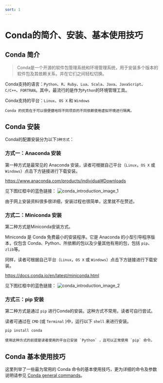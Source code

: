 ```yaml
---
sort: 1
---
```


# Conda的简介、安装、基本使用技巧

## Conda 简介

> Conda是一个开源的软件包管理系统和环境管理系统，用于安装多个版本的软件包及其依赖关系，并在它们之间轻松切换。

Conda支持的语言：`Python`、`R`、`Ruby`、`Lua`、`Scala`、`Java`、`JavaScript`、`C/C++`、`FORTRAN`。其中，最流行的是作为`Python`的环境管理工具。

Conda支持的平台：`Linux`、`OS X` 和 `Windows`

```note
Conda 的优势在于可以很便捷地将不同项目的不同依赖使用虚拟环境进行隔离。
```

## Conda 安装

Conda的配置安装分为以下`3种方式`：

### **方式一：Anaconda 安装**

第一种方式是最常见的 Anaconda 安装，读者可根据自己平台（`Linux`，`OS X` 或 `Windows`）点击下方链接进行下载安装。

https://www.anaconda.com/products/individual#Downloads

见下图红框中的蓝色链接：
![conda_introduction_image_1](https://s3.bmp.ovh/imgs/2021/08/1b81f5f4de1f977b.jpg)

由于网上安装资料很多很详细，安装过程也很简单，这里就不在赘述。

### **方式二：Miniconda 安装**

第二种方式是Miniconda安装方式。

Miniconda 是 Conda 免费最小的安装程序。它是 Anaconda 的小型引导程序版本，仅包含 Conda、Python、所依赖的包以及少量其他有用的包，包括 `pip`、`zlib`等。

同样，读者可根据自己平台（`Linux`，`OS X` 或 `Windows`）点击下方链接进行下载安装。

https://docs.conda.io/en/latest/miniconda.html

见下图红框中的蓝色链接：
![conda_introduction_image_2](https://s3.bmp.ovh/imgs/2021/08/307756eb54c73d50.png)

### **方式三：pip 安装**

第二种方式是通过 `pip` 进行Conda的安装。这种方式不常用，读者可自行尝试。

读者可通过在 `CMD` (或 `Terminal` )中，运行以下 `shell` 来进行安装。

```bash
pip install conda
```

```warning
使用这种方式的前提是读者使用的平台已安装 `Python` ，且可以正常使用 `pip` 命令。
```

## Conda 基本使用技巧

这里列举了一些最为常用的 Conda 命令的基本使用技巧，更为详细的命令及参数说明请参见 [Conda general commands](https://conda.io/projects/conda/en/latest/commands.html#conda-general-commands)。
